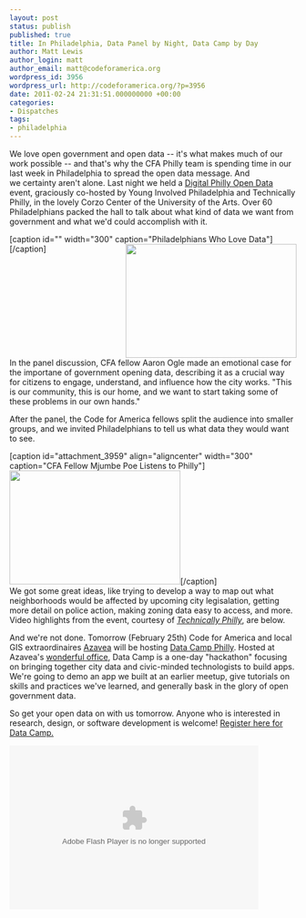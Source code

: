 ```yaml
---
layout: post
status: publish
published: true
title: In Philadelphia, Data Panel by Night, Data Camp by Day
author: Matt Lewis
author_login: matt
author_email: matt@codeforamerica.org
wordpress_id: 3956
wordpress_url: http://codeforamerica.org/?p=3956
date: 2011-02-24 21:31:51.000000000 +00:00
categories:
- Dispatches
tags:
- philadelphia
---
```

We love open government and open data -- it's what makes much of our work possible -- and that's why the CFA Philly team is spending time in our last week in Philadelphia to spread the open data message. And we certainty aren't alone. Last night we held a <a href="http://technicallyphilly.com/2011/02/24/give-us-the-data-that-is-ours-digital-philadelphia-code-for-america-open-gov-event-video">Digital Philly Open Data</a> event, graciously co-hosted by Young Involved Philadelphia and Technically Philly, in the lovely Corzo Center of the University of the Arts. Over 60 Philadelphians packed the hall to talk about what kind of data we want from government and what we'd could accomplish with it.

<div style="float: right">[caption id="" width="300" caption="Philadelphians Who Love Data"]<a href="http://codeforamerica.org/wp-content/uploads/2011/02/opendata1.jpg"><img class="alignright" title="opendata1" src="http://codeforamerica.org/wp-content/uploads/2011/02/opendata1-300x200.jpg" alt="" width="300" height="200" align="right" /></a>[/caption]</div>

In the panel discussion, CFA fellow Aaron Ogle made an emotional case for the importane of government opening data, describing it as a crucial way for citizens to engage, understand, and influence how the city works. "This is our community, this is our home, and we want to start taking some of these problems in our own hands."

After the panel, the Code for America fellows split the audience into smaller groups, and we invited Philadelphians to tell us what data they would want to see.

<div style="float: right">[caption id="attachment_3959" align="aligncenter" width="300" caption="CFA Fellow Mjumbe Poe Listens to Philly"]<a href="http://codeforamerica.org/wp-content/uploads/2011/02/Opendatamjumbe.jpg"><img class="size-medium wp-image-3959 alignright"  title="Opendata1" src="http://codeforamerica.org/wp-content/uploads/2011/02/Opendatamjumbe-300x200.jpg" alt="" width="300" height="200" /></a>[/caption]</div>

We got some great ideas, like trying to develop a way to map out what neighborhoods would be affected by upcoming city legisalation, getting more detail on police action, making zoning data easy to access, and more. Video highlights from the event, courtesy of <em><a href="http://technicallyphilly.com/2011/02/24/give-us-the-data-that-is-ours-digital-philadelphia-code-for-america-open-gov-event-video">Technically Philly</a></em>, are below.

And we're not done. Tomorrow (February 25th) Code for America and local GIS extraordinaires <a href="http://www.azavea.com">Azavea</a> will be hosting <a href="http://datacampphl.eventbrite.com">Data Camp Philly</a>. Hosted at Azavea's <a href="http://maps.google.com/maps?hl=en&amp;sugexp=ldymls&amp;xhr=t&amp;q=340+North+12th+Street+%23402+Philadelphia,+PA+19107&amp;cp=49&amp;qe=MzQwIE5vcnRoIDEydGggU3RyZWV0ICM0MDIgUGhpbGFkZWxwaGlhLCBQQSAxOTEwNw&amp;qesig=MbzCUtbQ6KehCwGKiKDYlw&amp;pkc=AFgZ2tl1rkxxOZPf76CFKupFw7JEgrBJ5yBGVrKKhptxS1_9ZNnGYgQ3MYk_zwUJYOlFNmFBTvwXYUzweGyExY4vykna37Dggg&amp;safe=off&amp;bav=on.1,or.&amp;um=1&amp;ie=UTF-8&amp;hq=&amp;hnear=340+N+12th+St,+Philadelphia,+PA+19107&amp;gl=us&amp;ei=g8tmTe6MBML88AbgqMHzCw&amp;sa=X&amp;oi=geocode_result&amp;ct=title&amp;resnum=1&amp;sqi=2&amp;ved=0CBQQ8gEwAA">wonderful office</a>, Data Camp is a one-day "hackathon" focusing on bringing together city data and civic-minded technologists to build apps. We're going to demo an app we built at an earlier meetup, give tutorials on skills and practices we've learned, and generally bask in the glory of open government data.

So get your open data on with us tomorrow. Anyone who is interested in research, design, or software development is welcome! <a href="http://datacampphl.eventbrite.com">Register here for Data Camp.</a>

<object classid="clsid:D27CDB6E-AE6D-11cf-96B8-444553540000" width="437" height="288" id="viddler"><param name="movie" value="http://www.viddler.com/player/35eb0ce4/" /><param name="allowScriptAccess" value="always" /><param name="allowFullScreen" value="true" /><param name="flashvars" value="fake=1"/><embed src="http://www.viddler.com/player/35eb0ce4/" width="437" height="288" type="application/x-shockwave-flash" allowScriptAccess="always" allowFullScreen="true" flashvars="fake=1" name="viddler" ></embed></object>
